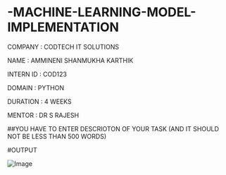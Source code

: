 # -MACHINE-LEARNING-MODEL-IMPLEMENTATION

COMPANY : CODTECH IT SOLUTIONS

NAME : AMMINENI SHANMUKHA KARTHIK

INTERN ID : COD123

DOMAIN : PYTHON

DURATION : 4 WEEKS

MENTOR : DR S RAJESH

##YOU HAVE TO ENTER DESCRIOTON OF YOUR TASK (AND IT SHOULD NOT BE LESS THAN 500 WORDS)

#OUTPUT

![Image](https://github.com/user-attachments/assets/e1c4ba0a-c0c3-4fa8-84cd-6bf768f59b0d)
